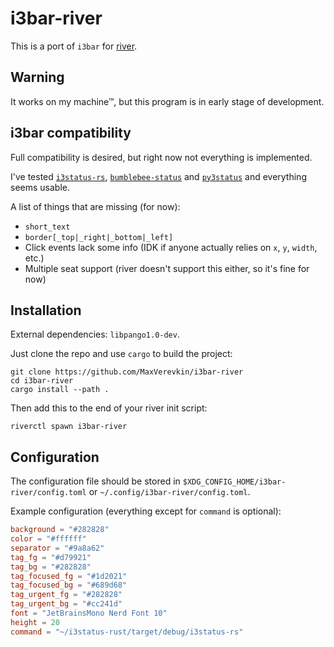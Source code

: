 # i3bar-river

This is a port of `i3bar` for [river](https://github.com/riverwm/river).

## Warning

It works on my machine™, but this program is in early stage of development.

## i3bar compatibility

Full compatibility is desired, but right now not everything is implemented.

I've tested [`i3status-rs`](https://github.com/greshake/i3status-rust), [`bumblebee-status`](https://github.com/tobi-wan-kenobi/bumblebee-status) and [`py3status`](https://github.com/ultrabug/py3status) and everything seems usable.

A list of things that are missing (for now):
- `short_text`
- `border[_top|_right|_bottom|_left]`
- Click events lack some info (IDK if anyone actually relies on `x`, `y`, `width`, etc.)
- Multiple seat support (river doesn't support this either, so it's fine for now)

## Installation

External dependencies: `libpango1.0-dev`.

Just clone the repo and use `cargo` to build the project:

```
git clone https://github.com/MaxVerevkin/i3bar-river
cd i3bar-river
cargo install --path .
```

Then add this to the end of your river init script:

```
riverctl spawn i3bar-river
```

## Configuration

The configuration file should be stored in `$XDG_CONFIG_HOME/i3bar-river/config.toml` or `~/.config/i3bar-river/config.toml`.

Example configuration (everything except for `command` is optional):

```toml
background = "#282828"
color = "#ffffff"
separator = "#9a8a62"
tag_fg = "#d79921"
tag_bg = "#282828"
tag_focused_fg = "#1d2021"
tag_focused_bg = "#689d68"
tag_urgent_fg = "#282828"
tag_urgent_bg = "#cc241d"
font = "JetBrainsMono Nerd Font 10"
height = 20
command = "~/i3status-rust/target/debug/i3status-rs"
```
